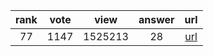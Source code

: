
| rank | vote | view | answer | url |
|:-:|:-:|:-:|:-:|:-:|
|77|1147|1525213|28| [url](http://stackoverflow.com/questions/11346283/renaming-columns-in-pandas) |
